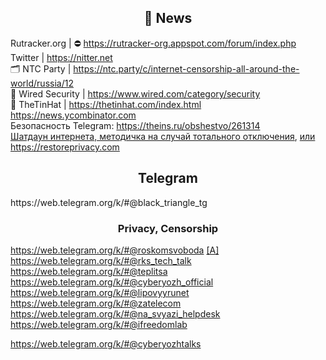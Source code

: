 <h2 align="center">📰 News</h2>

Rutracker.org | ⛔‍ https://rutracker-org.appspot.com/forum/index.php
<br>
Twitter | https://nitter.net
<br>
🗂 NTC Party | https://ntc.party/c/internet-censorship-all-around-the-world/russia/12
<br>
📰 Wired Security | https://www.wired.com/category/security
<br>
📰 TheTinHat | https://thetinhat.com/index.html
<br>
https://news.ycombinator.com
<br>
Безопасность Telegram: https://theins.ru/obshestvo/261314
<br>
[Шатдаун интернета, методичка на случай тотального отключения](https://telegra.ph/Partizanskij-internet-Kakie-prilozheniya-sleduet-ustanovit-dlya-obhoda-blokirovok-i-na-sluchaj-internet-shatdauna-04-06), [или](https://nasvyazi.org/10-glavnyh-pravil-na-sluchaj-shatdauna/)
<br>
https://restoreprivacy.com

<h2 align="center"> Telegram</h2>
https://web.telegram.org/k/#@black_triangle_tg
<br>

<h3 align="center"> Privacy, Censorship</h3>

https://web.telegram.org/k/#@roskomsvoboda [[A]](https://web.telegram.org/a/#-1020195196)
<br>
https://web.telegram.org/k/#@rks_tech_talk
<br>
https://web.telegram.org/k/#@teplitsa
<br>
https://web.telegram.org/k/#@cyberyozh_official
<br>
https://web.telegram.org/k/#@lipovyyrunet
<br>
https://web.telegram.org/k/#@zatelecom
<br>
https://web.telegram.org/k/#@na_svyazi_helpdesk
<br>
https://web.telegram.org/k/#@ifreedomlab

https://web.telegram.org/k/#@cyberyozhtalks
